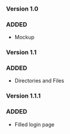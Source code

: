 ### Version 1.0

### ADDED

* Mockup

### Version 1.1

### ADDED

* Directories and Files

### Version 1.1.1

### ADDED

* Filled login page